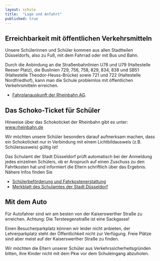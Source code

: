 ```yaml
---
layout: schule
title:  "Lage und Anfahrt"
published: true
---
```


## Erreichbarkeit mit öffentlichen Verkehrsmitteln

Unsere Schülerinnen und Schüler kommen aus allen Stadtteilen Düsseldorfs, also zu Fuß, mit dem Fahrrad oder mit Bus und Bahn. 

Durch die Anbindung an die Straßenbahnlinien U78 und U79 (Haltestelle Reeser Platz), die Buslinien 729, 756, 758, 829, 834, 838 und SB51 (Haltestelle Theodor-Heuss-Brücke) sowie 721 und 722 (Haltestelle Nordfriedhof), kann man die Schule problemlos mit öffentlichen Verkehrsmitteln erreichen.

- [Fahrplanauskunft der Rheinbahn AG][]. 

## Das Schoko-Ticket für Schüler

Hinweise über das Schokoticket der Rheinbahn gibt es unter: www.rheinbahn.de

Wir möchten unsere Schüler besonders darauf aufmerksam machen, dass ein Schokoticket nur in Verbindung mit einem Lichtbildausweis (z.B. Schülerausweis) gültig ist! 

Das Schulamt der Stadt Düsseldorf prüft automatisch bei der Anmeldung jedes einzelnen Schülers, ob er Anspruch auf einen Zuschuss zu den Fahrtkosten hat und informiert die Eltern schriftlich über das Ergebnis. Nähere Infos finden Sie 

- [Schülerbeförderung und Fahrkostenerstattung][]
- [Merkblatt des Schulamtes der Stadt Düsseldorf][] 

## Mit dem Auto

Für Autofahrer sind wir am besten von der Kaiserswerther Straße zu erreichen. Achtung: Die Tersteegenstraße ist eine Sackgasse!

Einen Besucherparkplatz können wir leider nicht anbieten, der Lehrerparkplatz steht der Öffentlichkeit nicht zur Verfügung. Freie Plätze sind aber meist auf der Kaiserswerther Straße zu finden. 

Wir möchten die Eltern unserer Schüler aus Verkehrssicherheitsgründen bitten, ihre Kinder nicht mit dem Pkw vor dem Schuleingang abzuholen. 


[Fahrplanauskunft der Rheinbahn AG]: http://www.rheinbahn.de/fahrplan/
[Schülerbeförderung und Fahrkostenerstattung]: http://www.duesseldorf.de/schulen/stichworte/schuelerbefoerderung.shtml 
[Merkblatt des Schulamtes der Stadt Düsseldorf]: http://www.duesseldorf.de/schulen/pdf/stichworte/merkblatt_fahrkostenerstattung.pdf "Merkblatt zur Schülerfahrkostenerstattung für die Schülerinnen und Schüler der allgemeinbildenden Schulen"
